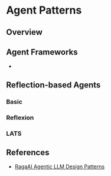 # Agent Patterns

## Overview

## Agent Frameworks

- 



## Reflection-based Agents

### Basic

### Reflexion

### LATS

## References

- [RagaAI Agentic LLM Design Patterns](https://raga.ai/blogs/agentic-llm-design-patterns)